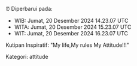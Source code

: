 ⏰ Diperbarui pada:
- WIB: Jumat, 20 Desember 2024 14.23.07 UTC
- WITA: Jumat, 20 Desember 2024 15.23.07 UTC
- WIT: Jumat, 20 Desember 2024 16.23.07 UTC

Kutipan Inspiratif:
"My life,My rules My Attitude!!!"


Kategori: attitude

